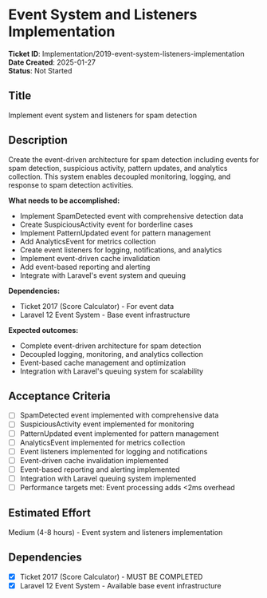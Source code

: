 # Event System and Listeners Implementation

**Ticket ID**: Implementation/2019-event-system-listeners-implementation  
**Date Created**: 2025-01-27  
**Status**: Not Started

## Title
Implement event system and listeners for spam detection

## Description
Create the event-driven architecture for spam detection including events for spam detection, suspicious activity, pattern updates, and analytics collection. This system enables decoupled monitoring, logging, and response to spam detection activities.

**What needs to be accomplished:**
- Implement SpamDetected event with comprehensive detection data
- Create SuspiciousActivity event for borderline cases
- Implement PatternUpdated event for pattern management
- Add AnalyticsEvent for metrics collection
- Create event listeners for logging, notifications, and analytics
- Implement event-driven cache invalidation
- Add event-based reporting and alerting
- Integrate with Laravel's event system and queuing

**Dependencies:**
- Ticket 2017 (Score Calculator) - For event data
- Laravel 12 Event System - Base event infrastructure

**Expected outcomes:**
- Complete event-driven architecture for spam detection
- Decoupled logging, monitoring, and analytics collection
- Event-based cache management and optimization
- Integration with Laravel's queuing system for scalability

## Acceptance Criteria
- [ ] SpamDetected event implemented with comprehensive data
- [ ] SuspiciousActivity event implemented for monitoring
- [ ] PatternUpdated event implemented for pattern management
- [ ] AnalyticsEvent implemented for metrics collection
- [ ] Event listeners implemented for logging and notifications
- [ ] Event-driven cache invalidation implemented
- [ ] Event-based reporting and alerting implemented
- [ ] Integration with Laravel queuing system implemented
- [ ] Performance targets met: Event processing adds <2ms overhead

## Estimated Effort
Medium (4-8 hours) - Event system and listeners implementation

## Dependencies
- [x] Ticket 2017 (Score Calculator) - MUST BE COMPLETED
- [x] Laravel 12 Event System - Available base event infrastructure
